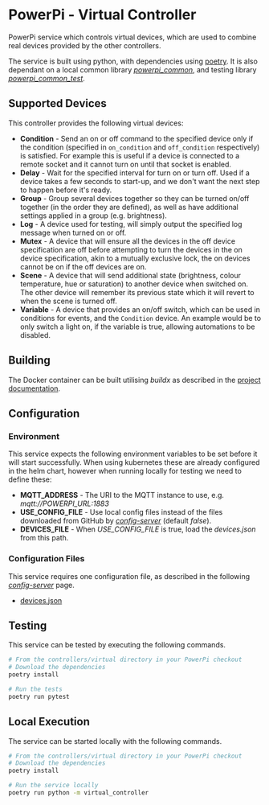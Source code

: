 # PowerPi - Virtual Controller

PowerPi service which controls virtual devices, which are used to combine real devices provided by the other controllers.

The service is built using python, with dependencies using [poetry](https://python-poetry.org/). It is also dependant on a local common library [_powerpi_common_](../../common/python/README.md), and testing library [_powerpi_common_test_](../../common/pytest/README.md).

## Supported Devices

This controller provides the following virtual devices:

-   **Condition** - Send an on or off command to the specified device only if the condition (specified in `on_condition` and `off_condition` respectively) is satisfied. For example this is useful if a device is connected to a remote socket and it cannot turn on until that socket is enabled.
-   **Delay** - Wait for the specified interval for turn on or turn off. Used if a device takes a few seconds to start-up, and we don't want the next step to happen before it's ready.
-   **Group** - Group several devices together so they can be turned on/off together (in the order they are defined), as well as have additional settings applied in a group (e.g. brightness).
-   **Log** - A device used for testing, will simply output the specified log message when turned on or off.
-   **Mutex** - A device that will ensure all the devices in the off device specification are off before attempting to turn the devices in the on device specification, akin to a mutually exclusive lock, the on devices cannot be on if the off devices are on.
-   **Scene** - A device that will send additional state (brightness, colour temperature, hue or saturation) to another device when switched on. The other device will remember its previous state which it will revert to when the scene is turned off.
-   **Variable** - A device that provides an on/off switch, which can be used in conditions for events, and the `Condition` device. An example would be to only switch a light on, if the variable is true, allowing automations to be disabled.

## Building

The Docker container can be built utilising _buildx_ as described in the [project documentation](../../README.md#Building).

## Configuration

### Environment

This service expects the following environment variables to be set before it will start successfully. When using kubernetes these are already configured in the helm chart, however when running locally for testing we need to define these:

-   **MQTT_ADDRESS** - The URI to the MQTT instance to use, e.g. _mqtt://POWERPI_URL:1883_
-   **USE_CONFIG_FILE** - Use local config files instead of the files downloaded from GitHub by [_config-server_](../../services/config-server/README.md) (default _false_).
-   **DEVICES_FILE** - When _USE_CONFIG_FILE_ is true, load the _devices.json_ from this path.

### Configuration Files

This service requires one configuration file, as described in the following [_config-server_](../../services/config-server/README.md) page.

-   [devices.json](../../services/config-server/README.md#devicesjson)

## Testing

This service can be tested by executing the following commands.

```bash
# From the controllers/virtual directory in your PowerPi checkout
# Download the dependencies
poetry install

# Run the tests
poetry run pytest
```

## Local Execution

The service can be started locally with the following commands.

```bash
# From the controllers/virtual directory in your PowerPi checkout
# Download the dependencies
poetry install

# Run the service locally
poetry run python -m virtual_controller
```
